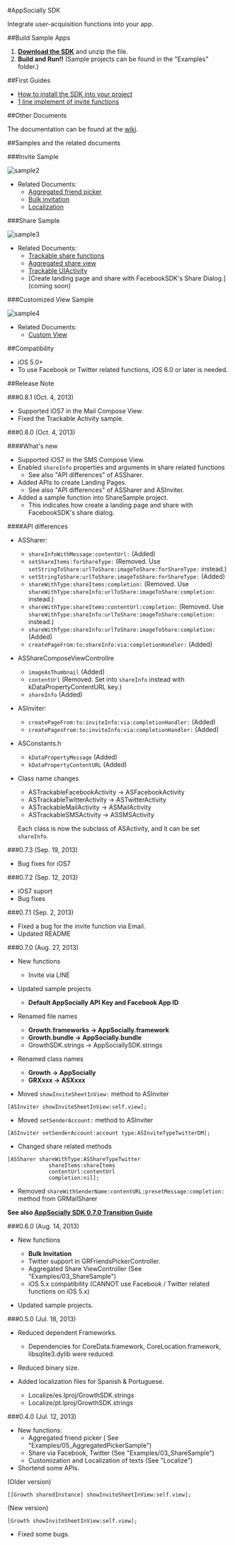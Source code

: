 #AppSocially SDK

Integrate user-acquisition functions into your app.

##Build Sample Apps

1. **[Download the SDK](https://github.com/appsocially/AppSocially-iOS-SDK/releases)** and unzip the file.
2. **Build and Run!!** (Sample projects can be found in the "Examples" folder.)

##First Guides

- [How to install the SDK into your project](https://github.com/appsocially/AppSocially-iOS-SDK/wiki/How-to-install-the-SDK-into-your-project)
- [1 line implement of invite functions](https://github.com/appsocially/AppSocially-iOS-SDK/wiki/1-line-implement-of-invite-functions)


##Other Documents

The documentation can be found at the [wiki](https://github.com/appsocially/AppSocially-iOS-SDK/wiki).


##Samples and the related documents

###Invite Sample

![sample2](http://appsocially-docs-resources.s3.amazonaws.com/ss_InviteSmaple__.png)

- Related Documents:
  - [Aggregated friend picker](https://github.com/appsocially/AppSocially-iOS-SDK/wiki/Aggregated-friend-picker)
  - [Bulk invitation](https://github.com/appsocially/AppSocially-iOS-SDK/wiki/Bulk-invitation)
  - [Localization](https://github.com/appsocially/AppSocially-iOS-SDK/wiki/Localization)

###Share Sample

![sample3](http://appsocially-docs-resources.s3.amazonaws.com/ss_ShareSample__.png)

- Related Documents:
  - [Trackable share functions](https://github.com/appsocially/AppSocially-iOS-SDK/wiki/Trackable-share-functions)
  - [Aggregated share view](https://github.com/appsocially/AppSocially-iOS-SDK/wiki/Aggregated-share-view)
  - [Trackable UIActivity](https://github.com/appsocially/AppSocially-iOS-SDK/wiki/Trackable-UIActivity)
  - [Create landing page and share with FacebookSDK's Share Dialog.](coming soon)

###Customized View Sample

![sample4](http://appsocially-docs-resources.s3.amazonaws.com/ss_CustomizedViewSample__.png)

- Related Documents:
  - [Custom View](https://github.com/appsocially/AppSocially-iOS-SDK/wiki/Custom-View)

##Compatibility

- iOS 5.0+
- To use Facebook or Twitter related functions, iOS 6.0 or later is needed.

##Release Note

###0.8.1 (Oct. 4, 2013)

- Supported iOS7 in the Mail Compose View.
- Fixed the Trackable Activity sample.


###0.8.0 (Oct. 4, 2013)

####What's new

- Supported iOS7 in the SMS Compose View.
- Enabled `shareInfo` properties and arguments in share related functions
  - See also "API differences" of ASSharer.
- Added APIs to create Landing Pages.
  - See also "API differences" of ASSharer and ASInviter.
- Added a sample function into ShareSample project.
  - This indicates how create a landing page and share with FacebookSDK's share dialog.

####API differences

- ASSharer:

  - `shareInfoWithMessage:contentUrl:` (Added)
  - `setShareItems:forShareType:` (Removed. Use `setStringToShare:urlToShare:imageToShare:forShareType:` instead.)
  - `setStringToShare:urlToShare:imageToShare:forShareType:` (Added)
  - `shareWithType:shareItems:completion:` (Removed. Use `shareWithType:shareInfo:urlToShare:imageToShare:completion:` instead.)
  - `shareWithType:shareItems:contentUrl:completion:` (Removed. Use `shareWithType:shareInfo:urlToShare:imageToShare:completion:` instead.)
  - `shareWithType:shareInfo:urlToShare:imageToShare:completion:` (Added)
  - `createPageFrom:to:shareInfo:via:completionHandler:` (Added)


- ASShareComposeViewControllre
  - `imageAsThumbnail` (Added)
  - `contentUrl` (Removed. Set into `shareInfo` instead with kDataPropertyContentURL key.)
  - `shareInfo` (Added)

- ASInviter:
  - `createPageFrom:to:inviteInfo:via:completionHandler:` (Added)
  - `createPagesFrom:to:inviteInfo:via:completionHandler:` (Added)
  
- ASConstants.h
  - `kDataPropertyMessage` (Added)
  - `kDataPropertyContentURL` (Added)


- Class name changes
  - ASTrackableFacebookActivity -> ASFacebookActivity
  - ASTrackableTwitterActivity -> ASTwitterActivity
  - ASTrackableMailActivity -> ASMailActivity
  - ASTrackableSMSActivity -> ASSMSActivity

  Each class is now the subclass of ASActivity, and it can be set `shareInfo`.



###0.7.3 (Sep. 19, 2013)

- Bug fixes for iOS7

###0.7.2 (Sep. 12, 2013)

- iOS7 suport
- Bug fixes

###0.7.1 (Sep. 2, 2013)

- Fixed a bug for the invite function via Email.
- Updated README

###0.7.0 (Aug. 27, 2013)

- New functions
  - Invite via LINE

- Updated sample projects
  - **Default AppSocially API Key and Facebook App ID**

- Renamed file names
  - **Growth.frameworks -> AppSocially.framework**
  - **Growth.bundle -> AppSocially.bundle**
  - GrowthSDK.strings -> AppSociallySDK.strings

- Renamed class names
  - **Growth -> AppSocially**
  - **GRXxxx -> ASXxxx**

- Moved `showInviteSheetInView:` method to ASInviter

````
[ASInviter showInviteSheetInView:self.view];
````

- Moved `setSenderAccount:` method to ASInviter

````
[ASInviter setSenderAccount:account type:ASInviteTypeTwitterDM];
````

- Changed share related methods

````
[ASSharer shareWithType:ASShareTypeTwitter
             shareItems:shareItems
             contentUrl:contentUrl
             completion:nil];
````

- Removed `shareWithSenderName:contentURL:presetMessage:completion:` method from GRMailSharer


**See also [AppSocially SDK 0.7.0 Transition Guide](https://github.com/appsocially/AppSocially-iOS-SDK/wiki/Transition-Guide-from-0.6.0-or-earlier-to-0.7.0)**


###0.6.0 (Aug. 14, 2013)

- New functions
  - **Bulk Invitation**
  - Twitter support in GRFriendsPickerController.
  - Aggregated Share ViewController (See "Examples/03_ShareSample")
  - iOS 5.x compatibility (CANNOT use Facebook / Twitter related functions on iOS 5.x)

- Updated sample projects.


###0.5.0 (Jul. 18, 2013)

- Reduced dependent Frameworks.
  - Dependencies for CoreData.framework, CoreLocation.framework, libsqlite3.dylib were reduced.

- Reduced binary size.
- Added localization files for Spanish & Portuguese.
  - Localize/es.lproj/GrowthSDK.strings
  - Localize/pt.lproj/GrowthSDK.strings


###0.4.0 (Jul. 12, 2013)

- New functions:
  - Aggregated friend picker (  See "Examples/05_AggregatedPickerSample")
  - Share via Facebook, Twitter (See "Examples/03_ShareSample")
  - Customization and Localization of texts (See "Localize")
- Shortend some APIs.

(Older version)

````
[[Growth sharedInstance] showInviteSheetInView:self.view];
````

(New version)

````
[Growth showInviteSheetInView:self.view];
````

- Fixed some bugs.
